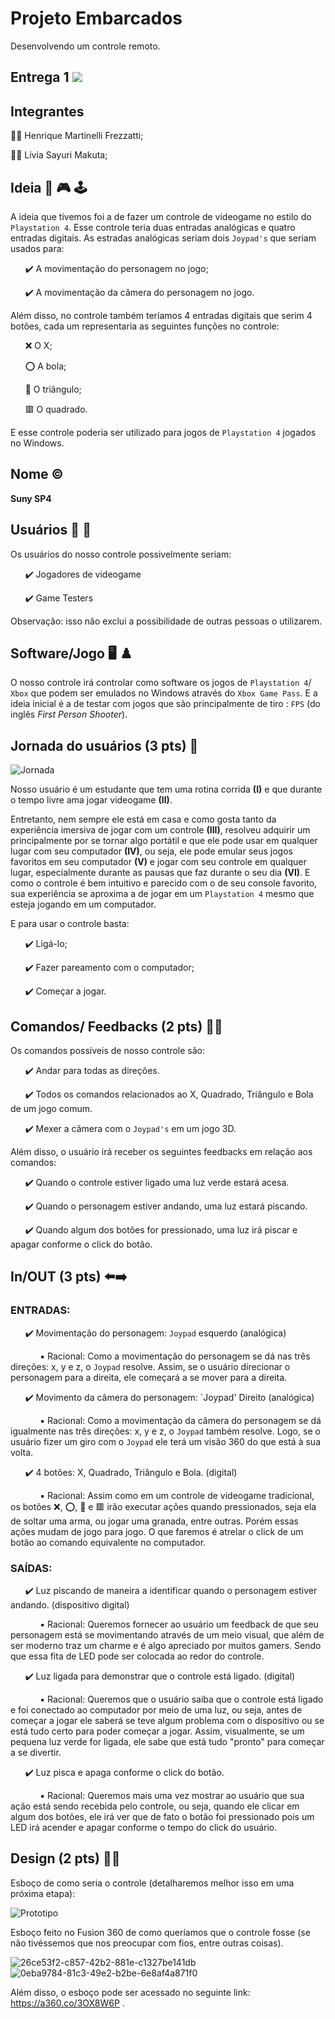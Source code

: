 # Projeto Embarcados

Desenvolvendo um controle remoto.

## Entrega 1 <img src="https://img.shields.io/static/v1?label=Entrega1&message=Finalizado&color=success&style=flat-square&logo=ghost"/>

## Integrantes

:sassy_man: Henrique Martinelli Frezzatti;

:sassy_woman: Lívia Sayuri Makuta;

## Ideia :thought_balloon: :video_game: :joystick:

A ideia que tivemos foi a de fazer um controle de videogame no estilo do `Playstation 4`.  Esse controle teria duas entradas analógicas e quatro entradas digitais.
As estradas analógicas seriam dois `Joypad's` que seriam usados para:

&nbsp; &nbsp; &nbsp; :heavy_check_mark: A movimentação do personagem no jogo;

&nbsp; &nbsp; &nbsp; :heavy_check_mark: A movimentação da câmera do personagem no jogo.

Além disso, no controle também teríamos 4 entradas digitais que serim 4 botões, cada um representaria as seguintes funções no controle:

&nbsp; &nbsp; &nbsp;  :x: O X;

&nbsp; &nbsp; &nbsp;  :o:	 A bola;

&nbsp; &nbsp; &nbsp;  :small_red_triangle: O triângulo;

&nbsp; &nbsp; &nbsp;  :red_square: O quadrado.

E esse controle poderia ser utilizado para jogos de `Playstation 4` jogados no Windows.

## Nome 	:copyright:

**Suny SP4**

## Usuários :bust_in_silhouette: :bust_in_silhouette:

Os usuários do nosso controle possivelmente seriam:

&nbsp; &nbsp; &nbsp; :heavy_check_mark: Jogadores de videogame

&nbsp; &nbsp; &nbsp; :heavy_check_mark: Game Testers

Observação: isso não exclui a possibilidade de outras pessoas o utilizarem.

## Software/Jogo :desktop_computer: :chess_pawn:

O nosso controle irá controlar como software os jogos de `Playstation 4`/ `Xbox` que podem ser emulados no Windows através do `Xbox Game Pass`. E a ideia inicial é a de testar com jogos que são principalmente de tiro : `FPS` (do inglês *First Person Shooter*).

## Jornada do usuários (3 pts) :repeat:


![Jornada](https://user-images.githubusercontent.com/62647438/160206110-29e15dce-e0c3-4fe6-8966-094f8ace4467.png)


Nosso usuário é um estudante que tem uma rotina corrida **(I)** e que durante o tempo livre ama jogar videogame **(II)**. 

Entretanto, nem sempre ele está em casa e como gosta tanto da experiência imersiva de jogar com um controle **(III)**, resolveu adquirir um principalmente por se tornar algo portátil e que ele pode usar em qualquer lugar com seu computador **(IV)**, ou seja, ele pode emular seus jogos favoritos em seu computador **(V)** e jogar com seu controle em qualquer lugar, especialmente durante as pausas que faz durante o seu dia **(VI)**. E como o controle é bem intuitivo e parecido com o de seu console favorito, sua experiência se aproxima a de jogar em um `Playstation 4` mesmo que esteja jogando em um computador. 

E para usar o controle basta: 

&nbsp; &nbsp; &nbsp; :heavy_check_mark: Ligá-lo;

&nbsp; &nbsp; &nbsp; :heavy_check_mark: Fazer pareamento com o computador;

&nbsp; &nbsp; &nbsp; :heavy_check_mark: Começar a jogar.

## Comandos/ Feedbacks (2 pts) 	:memo::back:

Os comandos possíveis de nosso controle são:

&nbsp; &nbsp; &nbsp; :heavy_check_mark: Andar para todas as direções.

&nbsp; &nbsp; &nbsp; :heavy_check_mark: Todos os comandos relacionados ao X, Quadrado, Triângulo e Bola de um jogo comum. 

&nbsp; &nbsp; &nbsp; :heavy_check_mark: Mexer a câmera com o `Joypad's` em um jogo 3D.

Além disso, o usuário irá receber os seguintes feedbacks em relação aos comandos:

&nbsp; &nbsp; &nbsp; :heavy_check_mark: Quando o controle estiver ligado uma luz verde estará acesa.

&nbsp; &nbsp; &nbsp; :heavy_check_mark: Quando o personagem estiver andando, uma luz estará piscando. 

&nbsp; &nbsp; &nbsp; :heavy_check_mark: Quando algum dos botões for pressionado, uma luz irá piscar e apagar conforme o click do botão.

## In/OUT (3 pts) :arrow_left::arrow_right:

### ENTRADAS:

&nbsp; &nbsp; &nbsp; :heavy_check_mark: Movimentação do personagem: `Joypad` esquerdo (analógica)

&nbsp; &nbsp; &nbsp; &nbsp; &nbsp; &nbsp;  :black_small_square:	 Racional: Como a movimentação do personagem se dá nas três direções: x, y e z, o `Joypad` resolve. Assim, se o usuário direcionar o personagem para a direita, ele começará a se mover para a direita. 

&nbsp; &nbsp; &nbsp; :heavy_check_mark: Movimento da câmera do personagem: `Joypad' Direito (analógica)

&nbsp; &nbsp; &nbsp; &nbsp; &nbsp; &nbsp; :black_small_square: Racional: Como a movimentação da câmera do personagem se dá igualmente nas três direções: x, y e z, o `Joypad` também resolve. Logo, se o usuário fizer um giro com o `Joypad` ele terá um visão 360 do que está à sua volta.

&nbsp; &nbsp; &nbsp; :heavy_check_mark: 4 botões: X, Quadrado, Triângulo e Bola. (digital)

&nbsp; &nbsp; &nbsp; &nbsp; &nbsp; &nbsp; :black_small_square: Racional: Assim como em um controle de videogame tradicional, os botões :x:, :o:, 🔺 e 🟥 irão executar ações quando pressionados, seja ela de soltar uma arma, ou jogar uma granada, entre outras. Porém essas ações mudam de jogo para jogo. O que faremos é atrelar o click de um botão ao comando equivalente no computador. 


### SAÍDAS:
&nbsp; &nbsp; &nbsp; :heavy_check_mark: Luz piscando de maneira a identificar quando o personagem estiver andando. (dispositivo digital)

&nbsp; &nbsp; &nbsp; &nbsp; &nbsp; &nbsp; :black_small_square:	Racional: Queremos fornecer ao usuário um feedback de que seu personagem está se movimentando através de um meio visual, que além de ser moderno traz um charme e é algo apreciado por muitos gamers. Sendo que essa fita de LED pode ser colocada ao redor do controle. 


&nbsp; &nbsp; &nbsp; :heavy_check_mark: Luz ligada para demonstrar que o controle está ligado. (digital)

&nbsp; &nbsp; &nbsp; &nbsp; &nbsp; &nbsp; :black_small_square: Racional: Queremos que o usuário saiba que o controle está ligado e foi conectado ao computador por meio de uma luz, ou seja, antes de começar a jogar ele saberá se teve algum problema com o dispositivo ou se está tudo certo para poder começar a jogar. Assim, visualmente, se um pequena luz verde for ligada, ele sabe que está tudo "pronto" para começar a se divertir. 


&nbsp; &nbsp; &nbsp; :heavy_check_mark: Luz pisca e apaga conforme o click do botão.

&nbsp; &nbsp; &nbsp; &nbsp; &nbsp; &nbsp; :black_small_square:	Racional: Queremos mais uma vez mostrar ao usuário que sua ação está sendo recebida pelo controle, ou seja, quando ele clicar em algum dos botões, ele irá ver que de fato o botão foi pressionado pois um LED irá acender e apagar conforme o tempo do click do usuário.

## Design (2 pts) :pushpin::triangular_ruler:

Esboço de como seria o controle (detalharemos melhor isso em uma próxima etapa):


![Prototipo](https://user-images.githubusercontent.com/62647438/160212921-0a505798-483a-4319-9f75-e4fe6ecadd06.jpeg)


Esboço feito no Fusion 360 de como queríamos que o controle fosse (se não tivéssemos que nos preocupar com fios, entre outras coisas).

![26ce53f2-c857-42b2-881e-c1327be141db](https://user-images.githubusercontent.com/62647438/166697801-a2f9260f-a905-48e3-af26-35c78cc03c7d.PNG)
![0eba9784-81c3-49e2-b2be-6e8af4a871f0](https://user-images.githubusercontent.com/62647438/166697836-fe767ec7-1862-430b-add6-52dc61501268.PNG)

Além disso, o esboço pode ser acessado no seguinte link: https://a360.co/3OX8W6P .
